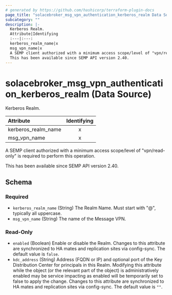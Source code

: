 ```yaml
---
# generated by https://github.com/hashicorp/terraform-plugin-docs
page_title: "solacebroker_msg_vpn_authentication_kerberos_realm Data Source - solacebroker"
subcategory: ""
description: |-
  Kerberos Realm.
  Attribute|Identifying
  :---|:---:
  kerberos_realm_name|x
  msg_vpn_name|x
  A SEMP client authorized with a minimum access scope/level of "vpn/read-only" is required to perform this operation.
  This has been available since SEMP API version 2.40.
---
```


# solacebroker_msg_vpn_authentication_kerberos_realm (Data Source)

Kerberos Realm.


Attribute|Identifying
:---|:---:
kerberos_realm_name|x
msg_vpn_name|x



A SEMP client authorized with a minimum access scope/level of "vpn/read-only" is required to perform this operation.

This has been available since SEMP API version 2.40.



<!-- schema generated by tfplugindocs -->
## Schema

### Required

- `kerberos_realm_name` (String) The Realm Name. Must start with "@", typically all uppercase.
- `msg_vpn_name` (String) The name of the Message VPN.

### Read-Only

- `enabled` (Boolean) Enable or disable the Realm. Changes to this attribute are synchronized to HA mates and replication sites via config-sync. The default value is `false`.
- `kdc_address` (String) Address (FQDN or IP) and optional port of the Key Distribution Center for principals in this Realm. Modifying this attribute while the object (or the relevant part of the object) is administratively enabled may be service impacting as enabled will be temporarily set to false to apply the change. Changes to this attribute are synchronized to HA mates and replication sites via config-sync. The default value is `""`.
